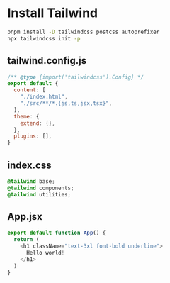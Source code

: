 # Install Tailwind

```bash
pnpm install -D tailwindcss postcss autoprefixer
npx tailwindcss init -p
```

## tailwind.config.js

```javascript
/** @type {import('tailwindcss').Config} */
export default {
  content: [
    "./index.html",
    "./src/**/*.{js,ts,jsx,tsx}",
  ],
  theme: {
    extend: {},
  },
  plugins: [],
}
```

## index.css

```css
@tailwind base;
@tailwind components;
@tailwind utilities;
```

## App.jsx
```javascript
export default function App() {
  return (
    <h1 className="text-3xl font-bold underline">
      Hello world!
    </h1>
  )
}
```